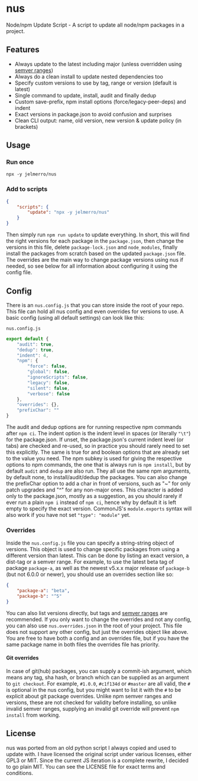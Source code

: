 nus
===

Node/npm Update Script - A script to update all node/npm packages in a project.

## Features

- Always update to the latest including major (unless overridden using [semver ranges](https://github.com/npm/node-semver))
- Always do a clean install to update nested dependencies too
- Specify custom versions to use by tag, range or version (default is latest)
- Single command to update, install, audit and finally dedup
- Custom save-prefix, npm install options (force/legacy-peer-deps) and indent
- Exact versions in package.json to avoid confusion and surprises
- Clean CLI output: name, old version, new version & update policy (in brackets)

## Usage

### Run once

`npx -y jelmerro/nus`

### Add to scripts

```json
{
    "scripts": {
        "update": "npx -y jelmerro/nus"
    }
}
```

Then simply run `npm run update` to update everything.
In short, this will find the right versions for each package in the `package.json`,
then change the versions in this file, delete `package-lock.json` and `node_modules`,
finally install the packages from scratch based on the updated `package.json` file.
The overrides are the main way to change package versions using nus if needed,
so see below for all information about configuring it using the config file.

## Config

There is an `nus.config.js` that you can store inside the root of your repo.
This file can hold all nus config and even overrides for versions to use.
A basic config (using all default settings) can look like this:

`nus.config.js`

```js
export default {
    "audit": true,
    "dedup": true,
    "indent": 4,
    "npm": {
        "force": false,
        "global": false,
        "ignoreScripts": false,
        "legacy": false,
        "silent": false,
        "verbose": false
    },
    "overrides": {},
    "prefixChar": ""
}
```

The audit and dedup options are for running respective npm commands after `npm ci`.
The indent option is the indent level in spaces (or literally `"\t"`) for the package.json.
If unset, the package.json's current indent level (or tabs) are checked and re-used,
so in practice you should rarely need to set this explicitly.
The same is true for and boolean options that are already set to the value you need.
The npm subkey is used for giving the respective options to npm commands,
the one that is always run is `npm install`, but by default `audit` and `dedup` are also run.
They all use the same npm arguments, by default none, to install/audit/dedup the packages.
You can also change the prefixChar option to add a char in front of versions,
such as "~" for only patch upgrades and "^" for any non-major ones.
This character is added only to the package.json, mostly as a suggestion,
as you should rarely if ever run a plain `npm i` instead of `npm ci`,
hence why by default it is left empty to specify the exact version.
CommonJS's `module.exports` syntax will also work if you have not set `"type": "module"` yet.

### Overrides

Inside the `nus.config.js` file you can specify a string-string object of versions.
This object is used to change specific packages from using a different version than latest.
This can be done by listing an exact version, a dist-tag or a semver range.
For example, to use the latest beta tag of package `package-a`,
as well as the newest v5.x.x major release of `package-b` (but not 6.0.0 or newer),
you should use an overrides section like so:

```json
{
    "package-a": "beta",
    "package-b": "^5"
}
```

You can also list versions directly, but tags and [semver ranges](https://github.com/npm/node-semver#ranges) are recommended.
If you only want to change the overrides and not any config,
you can also use `nus.overrides.json` in the root of your project.
This file does not support any other config, but just the overrides object like above.
You are free to have both a config and an overrides file,
but if you have the same package name in both files the overrides file has priority.

#### Git overrides

In case of git(hub) packages, you can supply a commit-ish argument,
which means any tag, sha hash, or branch which can be supplied as an argument to `git checkout`.
For example, `#1.0.0`, `#c1f134d` or `#master` are all valid, the `#` is optional in the nus config,
but you might want to list it with the `#` to be explicit about git package overrides.
Unlike npm semver ranges and versions, these are not checked for validity before installing,
so unlike invalid semver ranges, supplying an invalid git override will prevent `npm install` from working.

## License

nus was ported from an old python script I always copied and used to update with.
I have licensed the original script under various licenses, either GPL3 or MIT.
Since the current JS iteration is a complete rewrite, I decided to go plain MIT.
You can see the LICENSE file for exact terms and conditions.
